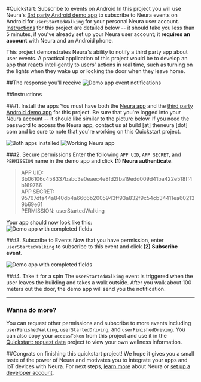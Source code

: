 
#Quickstart: Subscribe to events on Android
In this project you will use Neura's [3rd party Android demo app](https://github.com/NeuraLabs/Neura_documentation/blob/master/resources/DemoNeura3rdPartyApp.apk?raw=true) to subscribe to Neura events on Android for `userStartedWalking` for your personal Neura user account.  [Instructions](https://github.com/NeuraLabs/Neura_documentation/blob/master/text/quickstartPush.md#instructions) for this project are detailed below -- it should take you less than 5 minutes, if you've already set up your Neura user account; it **requires an account** with Neura and an Android phone.  

This project demonstrates Neura's ability to notify a third party app about user events. A practical application of this project would be to develop an app that reacts intelligently to users' actions in real time, such as turning on the lights when they wake up or locking the door when they leave home. 

##The response you'll receive
![Demo app event notifications](https://github.com/NeuraLabs/Neura_documentation/blob/master/resources/demoEventNotification.png)


##Instructions

###1. Install the apps
You must have both the [Neura app](https://theneura.prefinery.com/betas/4624/testers/new?display=inline&version=2) and the [third party Android demo app](https://github.com/NeuraLabs/Neura_documentation/blob/master/resources/DemoNeura3rdPartyApp.apk?raw=true) for this project.  Be sure that you're logged into your Neura account -- it should like similar to the picture below.  If you need the password to access the Neura app, contact us at build [at] theneura [dot] com and be sure to note that you're working on this Quickstart project. 

![Both apps installed](https://github.com/NeuraLabs/Neura_documentation/blob/master/resources/demoAppsInPhone.png)  ![Working Neura app](https://github.com/NeuraLabs/Neura_documentation/blob/master/resources/demoNeuraApp2.png)

###2. Secure permissions
Enter the following `APP UID`, `APP SECRET`, and `PERMISSION` name in the demo app and click **(1) Neura authenticate**.  

> APP UID: 3b06106c458337babc3e0eaec4e8fd2fba19edd009d41ba422e518ff4b169766  
> APP SECRET: 95767dfa44a840db4a6666b2005943ff93a832f9c54cb34411ea602139b69e61  
> PERMISSION: userStartedWalking  

Your app should now look like this:  
![Demo app with completed fields](https://github.com/NeuraLabs/Neura_documentation/blob/master/resources/demoCompletedPermissions.png)

###3. Subscribe to Events 
Now that you have permission, enter `userStartedWalking` to subscribe to this event and click **(2) Subscribe event**. 

![Demo app with completed fields](https://github.com/NeuraLabs/Neura_documentation/blob/master/resources/demoCompletedEvents.png)


###4. Take it for a spin
The `userStartedWalking` event is triggered when the user leaves the building and takes a walk outside.  After you walk about 100 meters out the door, the demo app will send you the notification.

------

### Wanna do more?
You can request other permissions and subscribe to more events including `userFinishedWalking`, `userStartedDriving`, and `userFinishedDriving`.  You can also copy your `accessToken` from this project and use it in the [Quickstart: request data](https://github.com/NeuraLabs/Neura_documentation/blob/master/text/quickstartPull.md) project to view your own wellness information.


##Congrats on finishing this quickstart project! 
We hope it gives you a small taste of the power of Neura and motivates you to integrate your apps and IoT devices with Neura.  For next steps, [learn more](https://github.com/NeuraLabs/Neura_documentation/blob/master/text/basics.md) about Neura or [set up a developer account](https://github.com/NeuraLabs/Neura_documentation/blob/master/text/account.md).



